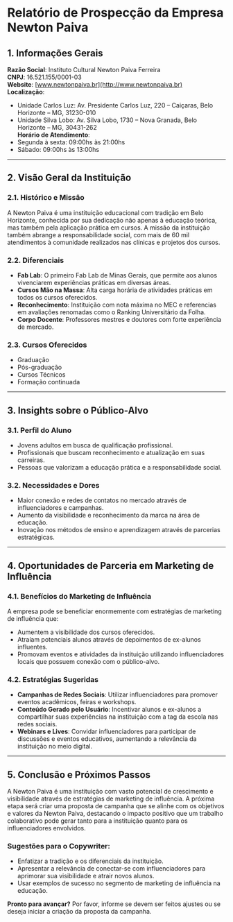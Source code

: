 # Relatório de Prospecção da Empresa Newton Paiva

## 1. Informações Gerais

**Razão Social**: Instituto Cultural Newton Paiva Ferreira  
**CNPJ**: 16.521.155/0001-03  
**Website**: [www.newtonpaiva.br](http://www.newtonpaiva.br)  
**Localização**: 
- Unidade Carlos Luz: Av. Presidente Carlos Luz, 220 – Caiçaras, Belo Horizonte – MG, 31230-010
- Unidade Silva Lobo: Av. Silva Lobo, 1730 – Nova Granada, Belo Horizonte – MG, 30431-262  
**Horário de Atendimento**: 
- Segunda à sexta: 09:00hs às 21:00hs 
- Sábado: 09:00hs às 13:00hs  

---

## 2. Visão Geral da Instituição

### 2.1. Histórico e Missão
A Newton Paiva é uma instituição educacional com tradição em Belo Horizonte, conhecida por sua dedicação não apenas à educação teórica, mas também pela aplicação prática em cursos. A missão da instituição também abrange a responsabilidade social, com mais de 60 mil atendimentos à comunidade realizados nas clínicas e projetos dos cursos.

### 2.2. Diferenciais
- **Fab Lab**: O primeiro Fab Lab de Minas Gerais, que permite aos alunos vivenciarem experiências práticas em diversas áreas.
- **Cursos Mão na Massa**: Alta carga horária de atividades práticas em todos os cursos oferecidos.
- **Reconhecimento**: Instituição com nota máxima no MEC e referencias em avaliações renomadas como o Ranking Universitário da Folha.
- **Corpo Docente**: Professores mestres e doutores com forte experiência de mercado.

### 2.3. Cursos Oferecidos
- Graduação
- Pós-graduação
- Cursos Técnicos
- Formação continuada

---

## 3. Insights sobre o Público-Alvo

### 3.1. Perfil do Aluno
- Jovens adultos em busca de qualificação profissional.
- Profissionais que buscam reconhecimento e atualização em suas carreiras.
- Pessoas que valorizam a educação prática e a responsabilidade social.

### 3.2. Necessidades e Dores
- Maior conexão e redes de contatos no mercado através de influenciadores e campanhas.
- Aumento da visibilidade e reconhecimento da marca na área de educação.
- Inovação nos métodos de ensino e aprendizagem através de parcerias estratégicas.

---

## 4. Oportunidades de Parceria em Marketing de Influência

### 4.1. Benefícios do Marketing de Influência
A empresa pode se beneficiar enormemente com estratégias de marketing de influência que:
- Aumentem a visibilidade dos cursos oferecidos.
- Atraíam potenciais alunos através de depoimentos de ex-alunos influentes.
- Promovam eventos e atividades da instituição utilizando influenciadores locais que possuem conexão com o público-alvo.

### 4.2. Estratégias Sugeridas
- **Campanhas de Redes Sociais**: Utilizar influenciadores para promover eventos acadêmicos, feiras e workshops.
- **Conteúdo Gerado pelo Usuário**: Incentivar alunos e ex-alunos a compartilhar suas experiências na instituição com a tag da escola nas redes sociais.
- **Webinars e Lives**: Convidar influenciadores para participar de discussões e eventos educativos, aumentando a relevância da instituição no meio digital.

---

## 5. Conclusão e Próximos Passos

A Newton Paiva é uma instituição com vasto potencial de crescimento e visibilidade através de estratégias de marketing de influência. A próxima etapa será criar uma proposta de campanha que se alinhe com os objetivos e valores da Newton Paiva, destacando o impacto positivo que um trabalho colaborativo pode gerar tanto para a instituição quanto para os influenciadores envolvidos.

### Sugestões para o Copywriter:
- Enfatizar a tradição e os diferenciais da instituição.
- Apresentar a relevância de conectar-se com influenciadores para aprimorar sua visibilidade e atrair novos alunos.
- Usar exemplos de sucesso no segmento de marketing de influência na educação.

**Pronto para avançar?** Рor favor, informe se devem ser feitos ajustes ou se deseja iniciar a criação da proposta da campanha.